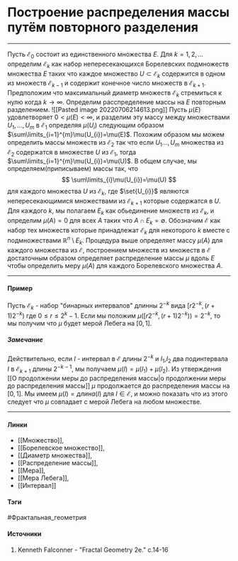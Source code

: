 # Построение распределения массы путём повторного разделения
***
Пусть $\mathcal{E}_{0}$ состоит из единственного множества $E$. Для $k=1,2,\dots$ определим $\mathcal{E}_{k}$ как набор непересекающихся Борелевских подмножеств множества $E$ таких что каждое множество $U\subset\mathcal{E}_{k}$ содержится в одном из множеств $\mathcal{E}_{k-1}$ и содержит конечное число множеств в $\mathcal{E}_{k+1}$. Предположим что максимальный диаметр множеств $\mathcal{E}_{k}$ стремиться к нулю когда $k\to\infty$. Определим расспределение массы на $E$ повторным разделением.
![[Pasted image 20220706214613.png]]
Пусть $\mu(E)$ удовлетворяет $0<\mu(E)<\infty$, и разделим эту массу между множествами $U_{1},\dots,U_{m}$ в $\mathcal{E}_{1}$ определяя $\mu(U_{i})$ следующим образом $\sum\limits_{i=1}^{m}\mu(U_{i})=\mu(E)$. Похожим образом мы можем определить массы множеств из $\mathcal{E}_{2}$ так что если $U_{1}\dots,U_{m}$ множества из $\mathcal{E}_{2}$ содержатся в множестве $U$ из $\mathcal{E}_{1}$, тогда $\sum\limits_{i=1}^{m}\mu(U_{i})=\mu(U)$. В общем случае, мы определяем(приписываем) массы так, что
$$
\sum\limits_{i}\mu(U_{i})=\mu(U)
$$
для каждого множества $U$ из $\mathcal{E}_{k}$, где $\set{U_{i}}$ являются непересекающимися множествами из $\mathcal{E}_{k+1}$ которые содержатся в $U$. Для каждого $k$, мы полагаем $E_{k}$ как обьединение множеств из $\mathcal{E}_{k}$, и определим $\mu(A)=0$ для всех $A$ таких что $A\cap E_{k}=\emptyset$.
Обозначим $\mathcal{E}$ как набор тех множеств которые принадлежат $\mathcal{E}_{k}$ для некоторого $k$ вместе с подмножествами $\mathbb{R}^{n}\setminus E_{k}$. Процедура выше определяет массу $\mu(A)$ для каждого множества из $\mathcal{E}$, построением множеств из множеств в $\mathcal{E}$ достаточным образом определяет распределение массы $\mu$ вдоль $E$ чтобы определить меру $\mu(A)$ для каждого Борелевского множества $A$. 
***
#### Пример
Пусть $\mathcal{E}_{k}$ - набор "бинарных интервалов" длинны $2^{-k}$ вида $[r2^{-k},(r+1)2^{-k})$ где $0\le r\le 2^{k}-1$. Если мы положим $\mu([r2^{-k},(r+1)2^{-k}))=2^{-k}$, то мы получим что $\mu$ будет мерой Лебега на $[0,1]$.
##### Замечание
Действительно, если $I$ - интервал в $\mathcal{E}$ длины $2^{-k}$ и $I_{1}$,$I_{2}$ два подинтервала $I$ в $\mathcal{E}_{k+1}$ длины $2^{-k-1}$, мы получаем $\mu(I)=\mu(I_{1})+\mu(I_{2})$. Из утверждения [[О продолжении меры до распределения массы|о продолжении меры до распределения массы]] $\mu$ продолжается до распределения массы на $[0,1]$. Мы имеем $\mu(I)=длина(I)$ для $I\in\mathcal{E}$, и можно показать что из этого следует что $\mu$ совпадает с мерой Лебега на любом множестве.
***
#### Линки
- [[Множество]],
- [[Борелевское множество]],
- [[Диаметр множества]],
- [[Распределение массы]],
- [[Мера]],
- [[Мера Лебега]],
- [[Интервал]]
#### Тэги
 #Фрактальная_геометрия 
#### Источники
1. Kenneth Falconner - "Fractal Geometry 2e." c.14-16
